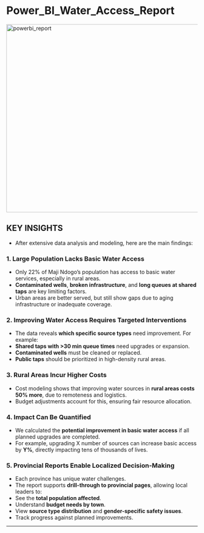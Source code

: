  # Power_BI_Water_Access_Report

<img width="862" height="494" alt="powerbi_report" src="https://github.com/user-attachments/assets/46f2f7ed-824c-43f2-8f85-5d7836dcfaef" />


## KEY INSIGHTS 
- After extensive data analysis and modeling, here are the main findings:

### 1. **Large Population Lacks Basic Water Access**
- Only 22% of Maji Ndogo’s population has access to basic water services, especially in rural areas.
- **Contaminated wells**, **broken infrastructure**, and **long queues at shared taps** are key limiting factors.
- Urban areas are better served, but still show gaps due to aging infrastructure or inadequate coverage.

### 2. **Improving Water Access Requires Targeted Interventions**
- The data reveals **which specific source types** need improvement. For example: 
- **Shared taps with >30 min queue times** need upgrades or expansion.
- **Contaminated wells** must be cleaned or replaced.
- **Public taps** should be prioritized in high-density rural areas.

### 3. **Rural Areas Incur Higher Costs**
- Cost modeling shows that improving water sources in **rural areas costs 50% more**, due to remoteness and logistics.
- Budget adjustments account for this, ensuring fair resource allocation.

### 4. **Impact Can Be Quantified**
- We calculated the **potential improvement in basic water access** if all planned upgrades are completed.
- For example, upgrading X number of sources can increase basic access by **Y%**, directly impacting tens of thousands of lives.

### 5. **Provincial Reports Enable Localized Decision-Making**
- Each province has unique water challenges.
- The report supports **drill-through to provincial pages**, allowing local leaders to:
- See the **total population affected**.
- Understand **budget needs by town**.
- View **source type distribution** and **gender-specific safety issues**.
- Track progress against planned improvements.

---
